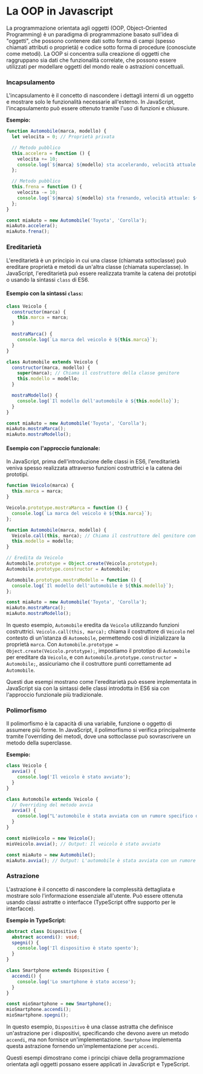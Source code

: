 <!-- @format -->

# La OOP in Javascript

La programmazione orientata agli oggetti (OOP, Object-Oriented Programming) è un paradigma di programmazione basato sull'idea di "oggetti", che possono contenere dati sotto forma di campi (spesso chiamati attributi o proprietà) e codice sotto forma di procedure (conosciute come metodi). La OOP si concentra sulla creazione di oggetti che raggruppano sia dati che funzionalità correlate, che possono essere utilizzati per modellare oggetti del mondo reale o astrazioni concettuali.

### Incapsulamento

L'incapsulamento è il concetto di nascondere i dettagli interni di un oggetto e mostrare solo le funzionalità necessarie all'esterno. In JavaScript, l'incapsulamento può essere ottenuto tramite l'uso di funzioni e chiusure.

**Esempio:**

```javascript
function Automobile(marca, modello) {
  let velocita = 0; // Proprietà privata

  // Metodo pubblico
  this.accelera = function () {
    velocita += 10;
    console.log(`${marca} ${modello} sta accelerando, velocità attuale: ${velocita}`);
  };

  // Metodo pubblico
  this.frena = function () {
    velocita -= 10;
    console.log(`${marca} ${modello} sta frenando, velocità attuale: ${velocita}`);
  };
}

const miaAuto = new Automobile('Toyota', 'Corolla');
miaAuto.accelera();
miaAuto.frena();
```

### Ereditarietà

L'ereditarietà è un principio in cui una classe (chiamata sottoclasse) può ereditare proprietà e metodi da un'altra classe (chiamata superclasse). In JavaScript, l'ereditarietà può essere realizzata tramite la catena dei prototipi o usando la sintassi `class` di ES6.

#### Esempio con la sintassi `class`:

```javascript
class Veicolo {
  constructor(marca) {
    this.marca = marca;
  }

  mostraMarca() {
    console.log(`La marca del veicolo è ${this.marca}`);
  }
}

class Automobile extends Veicolo {
  constructor(marca, modello) {
    super(marca); // Chiama il costruttore della classe genitore
    this.modello = modello;
  }

  mostraModello() {
    console.log(`Il modello dell'automobile è ${this.modello}`);
  }
}

const miaAuto = new Automobile('Toyota', 'Corolla');
miaAuto.mostraMarca();
miaAuto.mostraModello();
```

#### Esempio con l'approccio funzionale:

In JavaScript, prima dell'introduzione delle classi in ES6, l'ereditarietà veniva spesso realizzata attraverso funzioni costruttrici e la catena dei prototipi.

```javascript
function Veicolo(marca) {
  this.marca = marca;
}

Veicolo.prototype.mostraMarca = function () {
  console.log(`La marca del veicolo è ${this.marca}`);
};

function Automobile(marca, modello) {
  Veicolo.call(this, marca); // Chiama il costruttore del genitore con il contesto dell'Automobile
  this.modello = modello;
}

// Eredita da Veicolo
Automobile.prototype = Object.create(Veicolo.prototype);
Automobile.prototype.constructor = Automobile;

Automobile.prototype.mostraModello = function () {
  console.log(`Il modello dell'automobile è ${this.modello}`);
};

const miaAuto = new Automobile('Toyota', 'Corolla');
miaAuto.mostraMarca();
miaAuto.mostraModello();
```

In questo esempio, `Automobile` eredita da `Veicolo` utilizzando funzioni costruttrici. `Veicolo.call(this, marca);` chiama il costruttore di `Veicolo` nel contesto di un'istanza di `Automobile`, permettendo così di inizializzare la proprietà `marca`. Con `Automobile.prototype = Object.create(Veicolo.prototype);`, impostiamo il prototipo di `Automobile` per ereditare da `Veicolo`, e con `Automobile.prototype.constructor = Automobile;`, assicuriamo che il costruttore punti correttamente ad `Automobile`.

Questi due esempi mostrano come l'ereditarietà può essere implementata in JavaScript sia con la sintassi delle classi introdotta in ES6 sia con l'approccio funzionale più tradizionale.

### Polimorfismo

Il polimorfismo è la capacità di una variabile, funzione o oggetto di assumere più forme. In JavaScript, il polimorfismo si verifica principalmente tramite l'overriding dei metodi, dove una sottoclasse può sovrascrivere un metodo della superclasse.

**Esempio:**

```javascript
class Veicolo {
  avvia() {
    console.log('Il veicolo è stato avviato');
  }
}

class Automobile extends Veicolo {
  // Overriding del metodo avvia
  avvia() {
    console.log("L'automobile è stata avviata con un rumore specifico del motore");
  }
}

const mioVeicolo = new Veicolo();
mioVeicolo.avvia(); // Output: Il veicolo è stato avviato

const miaAuto = new Automobile();
miaAuto.avvia(); // Output: L'automobile è stata avviata con un rumore specifico del motore
```

### Astrazione

L'astrazione è il concetto di nascondere la complessità dettagliata e mostrare solo l'informazione essenziale all'utente. Può essere ottenuta usando classi astratte o interfacce (TypeScript offre supporto per le interfacce).

**Esempio in TypeScript:**

```typescript
abstract class Dispositivo {
  abstract accendi(): void;
  spegni() {
    console.log('Il dispositivo è stato spento');
  }
}

class Smartphone extends Dispositivo {
  accendi() {
    console.log('Lo smartphone è stato acceso');
  }
}

const mioSmartphone = new Smartphone();
mioSmartphone.accendi();
mioSmartphone.spegni();
```

In questo esempio, `Dispositivo` è una classe astratta che definisce un'astrazione per i dispositivi, specificando che devono avere un metodo `accendi`, ma non fornisce un'implementazione. `Smartphone` implementa questa astrazione fornendo un'implementazione per `accendi`.

Questi esempi dimostrano come i principi chiave della programmazione orientata agli oggetti possano essere applicati in JavaScript e TypeScript.
